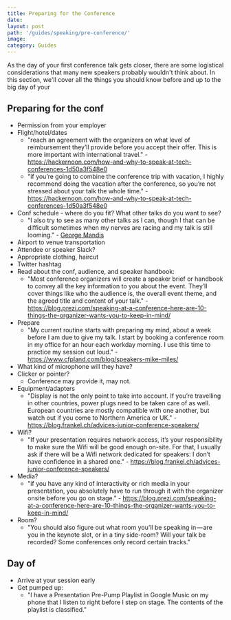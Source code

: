 ```yaml
---
title: Preparing for the Conference
date:
layout: post
path: '/guides/speaking/pre-conference/'
image:
category: Guides
---
```


As the day of your first conference talk gets closer, there are some logistical considerations that many new speakers probably wouldn't think about. In this section, we'll cover all the things you should know before and up to the big day of your

## Preparing for the conf

- Permission from your employer
- Flight/hotel/dates
  - "reach an agreement with the organizers on what level of reimbursement they’ll provide before you accept their offer. This is more important with international travel." - https://hackernoon.com/how-and-why-to-speak-at-tech-conferences-1d50a3f548e0
  - "if you’re going to combine the conference trip with vacation, I highly recommend doing the vacation after the conference, so you’re not stressed about your talk the whole time." - https://hackernoon.com/how-and-why-to-speak-at-tech-conferences-1d50a3f548e0
- Conf schedule - where do you fit? What other talks do you want to see?
  - "I also try to see as many other talks as I can, though I that can be difficult sometimes when my nerves are racing and my talk is still looming." - [George Mandis](https://www.cfpland.com/blog/speakers-story-george-mandis/)
- Airport to venue transportation
- Attendee or speaker Slack?
- Appropriate clothing, haircut
- Twitter hashtag
- Read about the conf, audience, and speaker handbook:
  - "Most conference organizers will create a speaker brief or handbook to convey all the key information to you about the event. They’ll cover things like who the audience is, the overall event theme, and the agreed title and content of your talk." - https://blog.prezi.com/speaking-at-a-conference-here-are-10-things-the-organizer-wants-you-to-keep-in-mind/
- Prepare
  - "My current routine starts with preparing my mind, about a week before I am due to give my talk. I start by booking a conference room in my office for an hour each workday morning. I use this time to practice my session out loud." - https://www.cfpland.com/blog/speakers-mike-miles/
- What kind of microphone will they have?
- Clicker or pointer?
  - Conference may provide it, may not.
- Equipment/adapters
  - "Display is not the only point to take into account. If you’re travelling in other countries, power plugs need to be taken care of as well. European countries are mostly compatible with one another, but watch out if you come to Northern America or UK." - https://blog.frankel.ch/advices-junior-conference-speakers/
- Wifi?
  - "If your presentation requires network access, it’s your responsibility to make sure the Wifi will be good enough on-site. For that, I usually ask if there will be a Wifi network dedicated for speakers: I don’t have confidence in a shared one." - https://blog.frankel.ch/advices-junior-conference-speakers/
- Media?
  - "if you have any kind of interactivity or rich media in your presentation, you absolutely have to run through it with the organizer onsite before you go on stage." - https://blog.prezi.com/speaking-at-a-conference-here-are-10-things-the-organizer-wants-you-to-keep-in-mind/
- Room?
  - "You should also figure out what room you’ll be speaking in — are you in the keynote slot, or in a tiny side-room? Will your talk be recorded? Some conferences only record certain tracks."

## Day of

- Arrive at your session early
- Get pumped up:
  - "I have a Presentation Pre-Pump Playlist in Google Music on my phone that I listen to right before I step on stage. The contents of the playlist is classified."
